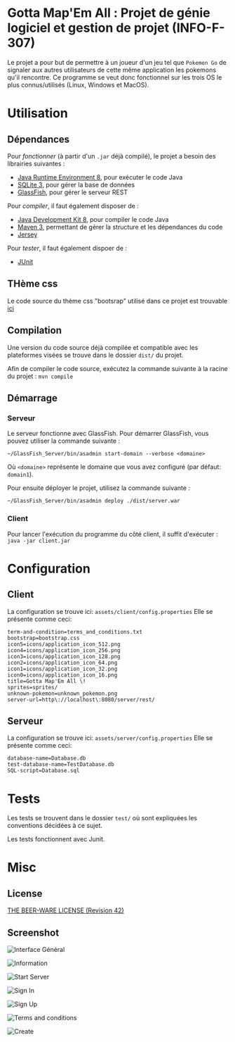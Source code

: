 # Gotta Map'Em All : Projet de génie logiciel et gestion de projet (INFO-F-307)

Le projet a pour but de permettre à un joueur d'un jeu tel que `Pokemon Go` de signaler aux autres utilisateurs de cette même application
les pokemons qu'il rencontre. Ce programme se veut donc fonctionnel sur les trois OS le plus connus/utilisés (Linux, Windows et MacOS).


# Utilisation

## Dépendances

Pour *fonctionner* (à partir d'un `.jar` déjà compilé), le projet a besoin des librairies suivantes :

 - [Java Runtime Environment 8](http://www.oracle.com/technetwork/java/javase/downloads/jre8-downloads-2133155.html), pour exécuter le code Java
 - [SQLite 3](https://sqlite.org/download.html), pour gérer la base de données
 - [GlassFish](http://www.oracle.com/technetwork/middleware/glassfish/overview/index.html), pour gérer le serveur REST

Pour *compiler*, il faut également disposer de :

 - [Java Development Kit 8](http://www.oracle.com/technetwork/java/javase/downloads/jdk8-downloads-2133151.html), pour compiler le code Java
 - [Maven 3](https://maven.apache.org/download.cgi), permettant de gérer la structure et les dépendances du code
 - [Jersey](https://jersey.java.net/)

Pour *tester*, il faut également dispoer de :
 - [JUnit](http://junit.org/junit4/)

## THème css

Le code source du thème css "bootsrap" utilisé dans ce projet est trouvable [ici](https://github.com/dicolar/jbootx)

## Compilation

Une version du code source déjà compilée et compatible avec les plateformes visées se trouve dans le dossier `dist/` du projet.

Afin de compiler le code source, exécutez la commande suivante à la racine du projet :
```mvn compile```

## Démarrage

### Serveur
Le serveur fonctionne avec GlassFish. Pour démarrer GlassFish, vous pouvez utiliser la commande suivante :
```
~/GlassFish_Server/bin/asadmin start-domain --verbose <domaine>
```
Où `<domaine>` représente le domaine que vous avez configuré (par défaut: `domain1`).

Pour ensuite déployer le projet, utilisez la commande suivante :
```
~/GlassFish_Server/bin/asadmin deploy ./dist/server.war
```


### Client

Pour lancer l'exécution du programme du côté client, il suffit d'exécuter :
```java -jar client.jar```


# Configuration

## Client
La configuration se trouve ici: `assets/client/config.properties`
Elle se présente comme ceci:
```properties
term-and-condition=terms_and_conditions.txt
bootstrap=bootstrap.css
icon5=icons/application_icon_512.png
icon4=icons/application_icon_256.png
icon3=icons/application_icon_128.png
icon2=icons/application_icon_64.png
icon1=icons/application_icon_32.png
icon0=icons/application_icon_16.png
title=Gotta Map'Em All \!
sprites=sprites/
unknown-pokemon=unknown_pokemon.png
server-url=http\://localhost\:8080/server/rest/
```


## Serveur
La configuration se trouve ici: `assets/server/config.properties`
Elle se présente comme ceci:
```properties
database-name=Database.db
test-database-name=TestDatabase.db
SQL-script=Database.sql
```

# Tests
Les tests se trouvent dans le dossier `test/` où sont expliquées les conventions décidées à ce sujet.

Les tests fonctionnent avec Junit.


# Misc

## License

[THE BEER-WARE LICENSE (Revision 42)](https://people.freebsd.org/~phk/)

## Screenshot

![Interface Général](./team/images/demo0.png)

![Information](./team/images/demo1.png)

![Start Server](./team/images/demo2.png)

![Sign In](./team/images/demo3.png)

![Sign Up](./team/images/demo4.png)

![Terms and conditions](./team/images/demo5.png)

![Create](./team/images/demo6.png)
